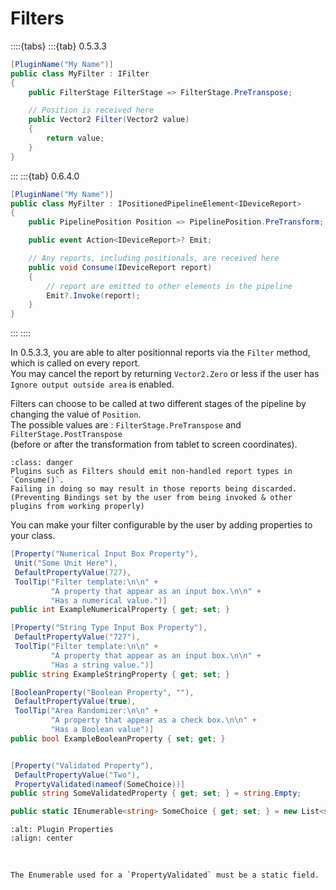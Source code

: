 # Filters

::::{tabs}
:::{tab} 0.5.3.3
```csharp
[PluginName("My Name")]
public class MyFilter : IFilter
{
    public FilterStage FilterStage => FilterStage.PreTranspose;

    // Position is received here
    public Vector2 Filter(Vector2 value)
    {
        return value;
    }
}
```
:::
:::{tab} 0.6.4.0
```csharp
[PluginName("My Name")]
public class MyFilter : IPositionedPipelineElement<IDeviceReport>
{
    public PipelinePosition Position => PipelinePosition.PreTransform;

    public event Action<IDeviceReport>? Emit;

    // Any reports, including positionals, are received here
    public void Consume(IDeviceReport report)
    {
        // report are emitted to other elements in the pipeline
        Emit?.Invoke(report);
    }
}
```
:::
::::

In 0.5.3.3, you are able to alter positionnal reports via the `Filter` method, which is called on every report. \
You may cancel the report by returning `Vector2.Zero` or less if the user has `Ignore output outside area` is enabled.

Filters can choose to be called at two different stages of the pipeline by changing the value of `Position`. \
The possible values are : `FilterStage.PreTranspose` and `FilterStage.PostTranspose` \
(before or after the transformation from tablet to screen coordinates).

```{admonition} Do not block non-handled input types (0.6.x Only)
:class: danger
Plugins such as Filters should emit non-handled report types in `Consume()`.  
Failing in doing so may result in those reports being discarded.  
(Preventing Bindings set by the user from being invoked & other plugins from working properly)
```

You can make your filter configurable by the user by adding properties to your class.

```csharp
[Property("Numerical Input Box Property"),
 Unit("Some Unit Here"),
 DefaultPropertyValue(727),
 ToolTip("Filter template:\n\n" +
         "A property that appear as an input box.\n\n" +
         "Has a numerical value.")]
public int ExampleNumericalProperty { get; set; }

[Property("String Type Input Box Property"),
 DefaultPropertyValue("727"),
 ToolTip("Filter template:\n\n" +
         "A property that appear as an input box.\n\n" +
         "Has a string value.")]
public string ExampleStringProperty { get; set; }

[BooleanProperty("Boolean Property", ""),
 DefaultPropertyValue(true),
 ToolTip("Area Randomizer:\n\n" +
         "A property that appear as a check box.\n\n" +
         "Has a Boolean value")]
public bool ExampleBooleanProperty { set; get; }


[Property("Validated Property"),
 DefaultPropertyValue("Two"),
 PropertyValidated(nameof(SomeChoice))]
public string SomeValidatedProperty { get; set; } = string.Empty;

public static IEnumerable<string> SomeChoice { get; set; } = new List<string> { "One", "Two", "Three" };
```

```{image} img/plugin-properties.png
:alt: Plugin Properties
:align: center
```

<br>

```{note}
The Enumerable used for a `PropertyValidated` must be a static field.
```

<br>
